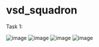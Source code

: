 # vsd_squadron
Task 1:



![image](https://github.com/user-attachments/assets/c5c65959-0f66-48b3-8686-d626c63d6d2d)
![image](https://github.com/user-attachments/assets/585bdb20-4a84-4035-96f0-5ae9cf118860)
![image](https://github.com/user-attachments/assets/0b427fd7-fe17-4364-9877-717b4eaffc7d)
![image](https://github.com/user-attachments/assets/80d83b9f-0b93-4e43-b54b-99883b257855)

